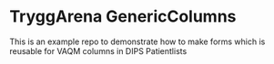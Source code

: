 # TryggArena GenericColumns

This is an example repo to demonstrate how to make forms which is reusable for VAQM columns in DIPS Patientlists
